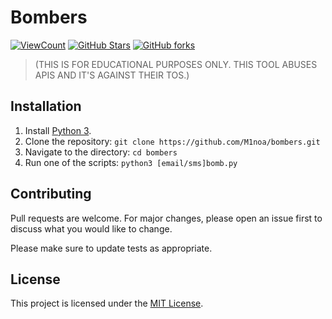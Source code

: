 # Bombers

[![ViewCount](https://img.shields.io/endpoint?url=https://hits.dwyl.com/Minoa/bombers.json%3Fcolor%3Dblue&label=Views)](http://hits.dwyl.com/Minoa/bombers)
 [![GitHub Stars](https://img.shields.io/github/stars/M1noa/bombers.svg)](https://github.com/M1noa/bombers) [![GitHub forks](https://img.shields.io/github/forks/M1noa/bombers.svg)](https://github.com/M1noa/bombers)
> (THIS IS FOR EDUCATIONAL PURPOSES ONLY. THIS TOOL ABUSES APIS AND IT'S AGAINST THEIR TOS.)

## Installation

1. Install [Python 3](https://www.python.org/downloads/).
2. Clone the repository: `git clone https://github.com/M1noa/bombers.git`
3. Navigate to the directory: `cd bombers`
4. Run one of the scripts: `python3 [email/sms]bomb.py`


## Contributing

Pull requests are welcome. For major changes, please open an issue first to discuss what you would like to change.

Please make sure to update tests as appropriate.

## License

This project is licensed under the [MIT License](https://choosealicense.com/licenses/mit/).
